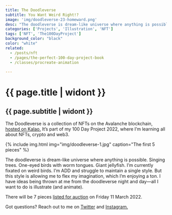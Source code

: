 ```yaml
---
title: The Doodleverse
subtitle: You Want Weird Right!?
image: 'img/doodleverse-23-homeward.png'
desc: "The doodleverse is dream-like universe where anything is possible. Singing trees. One-eyed birds with worm tongues. Giant jellyfish."
categories: ['Projects', 'Illustration', 'NFT']
tags: ['NFT', 'The100DayProject']
background_color: "black"
color: "white"
related:
  - /posts/nft
  - /pages/the-perfect-100-day-project-book
  - /classes/procreate-animation
  
---
```

# {{ page.title | widont }}
## {{ page.subtitle | widont }}

The Doodleverse is a collection of NFTs on the Avalanche blockchain, [hosted on Kalao.](https://marketplace.kalao.io/collection/0x6af53a162deb0d3abfd4f47bd6c9615b08d553fd) It’s part of my 100 Day Project 2022, where I’m learning all about NFTs, crypto and web3.

{% include img.html img="img/doodleverse-1.jpg" caption="The first 5 pieces" %}

The doodleverse is dream-like universe where anything is possible. Singing trees. One-eyed birds with worm tongues. Giant jellyfish. I’m currently fixated on weird birds. I’m ADD and struggle to maintain a single style. But this style is allowing me to flex my imagination, which I’m enjoying a ton. I have ideas being thrown at me from the doodleverse night and day—all I want to do is illustrate (and animate).

There will be 7 pieces [listed for auction](https://marketplace.kalao.io/collection/0x6af53a162deb0d3abfd4f47bd6c9615b08d553fd) on Friday 11 March 2022.

Got questions? Reach out to me on [Twitter](https://ttkb.me/twitter) and [Instagram.](https://ttkb.me/ig)